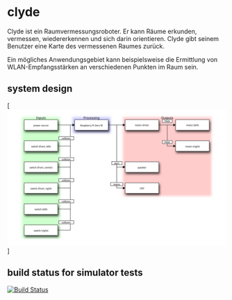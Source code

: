 # clyde

Clyde ist ein Raumvermessungsroboter.
Er kann Räume erkunden, vermessen, wiedererkennen und sich darin orientieren.
Clyde gibt seinem Benutzer eine Karte des vermessenen Raumes zurück.

Ein mögliches Anwendungsgebiet kann beispielsweise die Ermittlung von WLAN-Empfangsstärken an verschiedenen Punkten im Raum sein.


## system design

[![system design block diagram](https://raw.githubusercontent.com/laurakah/clyde/master/project/images/diagrams/blockdiag-clyde-system.svg)]

## build status for simulator tests

[![Build Status](https://travis-ci.org/laurakah/clyde.png?branch=master)](https://travis-ci.org/laurakah/clyde)